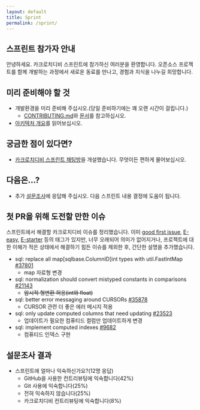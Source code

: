 ```yaml
---
layout: default
title: Sprint
permalink: /sprint/
---
```


## 스프린트 참가자 안내

안녕하세요. 카크로치디비 스프린트에 참가하신 여러분을 환영합니다. 오픈소스 프로젝트를 함께 개발하는 과정에서 새로운 동료를 만나고, 경험과 지식을 나누길 희망합니다.

## 미리 준비해야 할 것

- 개발환경을 미리 준비해 주십시오.(당일 준비하기에는 꽤 오랜 시간이 걸립니다.)
	- [CONTRIBUTING.md](https://github.com/cockroachdb/cockroach/blob/master/CONTRIBUTING.md)와 [문서](https://marsettler.com/docs/stable/ko/contribute-to-cockroachdb.html)를 참고하십시오.
- [아키텍처 개요](https://marsettler.com/docs/stable/ko/architecture/overview.html)를 읽어보십시오.

## 궁금한 점이 있다면?

- [카크로치디비 스프린트 채팅방](https://gitter.im/koreacockroachdb/community)을 개설했습니다. 무엇이든 편하게 물어보십시오.

## 다음은...?
- 추가 [설문조사](https://app.sli.do/event/2f6dv2wk/live/polls)에 응답해 주십시오. 다음 스프린트 내용 결정에 도움이 됩니다.

## 첫 PR을 위해 도전할 만한 이슈

스프린트에서 해결할 카크로치디비 이슈를 정리했습니다. 이미 [good first issue](https://github.com/cockroachdb/cockroach/issues?q=is%3Aopen+is%3Aissue+label%3A%22good+first+issue%22), [E-easy](https://github.com/cockroachdb/cockroach/issues?q=is%3Aopen+is%3Aissue+label%3AE-easy), [E-starter](https://github.com/cockroachdb/cockroach/issues?q=is%3Aissue+is%3Aopen+label%3AE-starter) 등의 태그가 있지만, 너무 오래되어 의미가 없어지거나, 프로젝트에 대한 이해가 적은 상태에서 해결하기 힘든 이슈를 제외한 후, 간단한 설명을 추가했습니다.

- sql: replace all map[sqlbase.ColumnID]int types with util.FastIntMap [#37801](https://github.com/cockroachdb/cockroach/issues/37801)
	- map 자료형 변경
- sql: normalization should convert mistyped constants in comparisons [#21143](https://github.com/cockroachdb/cockroach/issues/21143)
	- ~~암시적 형변환 허용(int와 float)~~
- sql: better error messaging around CURSORs [#35878](https://github.com/cockroachdb/cockroach/issues/35878)
	- CURSOR 관련 더 좋은 에러 메시지 적용
- sql: only update computed columns that need updating [#23523](https://github.com/cockroachdb/cockroach/issues/23523)
	- 업데이트가 필요한 컴퓨티드 컬럼만 업데이트하게 변경
- sql: implement computed indexes [#9682](https://github.com/cockroachdb/cockroach/issues/9682)
	- 컴퓨티드 인덱스 구현

## 설문조사 결과

- 스프린트에 얼마나 익숙하신가요?(12명 응답)
	- GitHub을 사용한 컨트리뷰팅에 익숙합니다(42%)
	- Git 사용에 익숙합니다(25%)
	- 전혀 익숙하지 않습니다(25%)
	- 카크로치디비 컨트리뷰팅에 익숙합니다(8%)
